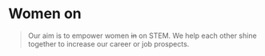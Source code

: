 # Women on

>Our aim is to empower women ~~in~~ on STEM. We help each other shine together to increase our career or job prospects.
